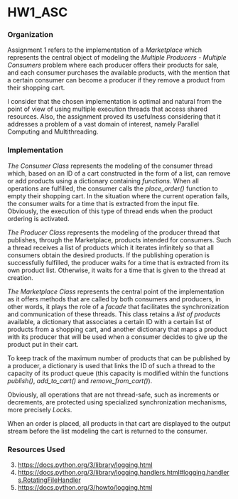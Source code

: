 # HW1_ASC

### Organization

Assignment 1 refers to the implementation of a *Marketplace* which represents the central object of modeling the *Multiple Producers - Multiple Consumers* problem where each producer offers their products for sale, and each consumer purchases the available products, with the mention that a certain consumer can become a producer if they remove a product from their shopping cart.

I consider that the chosen implementation is optimal and natural from the point of view of using multiple execution threads that access shared resources. Also, the assignment proved its usefulness considering that it addresses a problem of a vast domain of interest, namely Parallel Computing and Multithreading.

### Implementation

*The Consumer Class* represents the modeling of the consumer thread which, based on an ID of a cart constructed in the form of a list, can remove or add products using a dictionary containing *functions*. When all operations are fulfilled, the consumer calls the *place_order()* function to empty their shopping cart. In the situation where the current operation fails, the consumer waits for a time that is extracted from the input file. Obviously, the execution of this type of thread ends when the product ordering is activated.

*The Producer Class* represents the modeling of the producer thread that publishes, through the Marketplace, products intended for consumers. Such a thread receives a list of products which it iterates infinitely so that all consumers obtain the desired products. If the publishing operation is successfully fulfilled, the producer waits for a time that is extracted from its own product list. Otherwise, it waits for a time that is given to the thread at creation.

*The Marketplace Class* represents the central point of the implementation as it offers methods that are called by both consumers and producers, in other words, it plays the role of a *facade* that facilitates the synchronization and communication of these threads. This class retains a *list of products* available, a dictionary that associates a certain ID with a certain list of products from a shopping cart, and another dictionary that maps a product with its producer that will be used when a consumer decides to give up the product put in their cart.

To keep track of the maximum number of products that can be published by a producer, a dictionary is used that links the ID of such a thread to the capacity of its product queue (this capacity is modified within the functions *publish()*, *add_to_cart()* and *remove_from_cart()*).

Obviously, all operations that are not thread-safe, such as increments or decrements, are protected using specialized synchronization mechanisms, more precisely *Locks*.

When an order is placed, all products in that cart are displayed to the output stream before the list modeling the cart is returned to the consumer.

### Resources Used

3. https://docs.python.org/3/library/logging.html
4. https://docs.python.org/3/library/logging.handlers.html#logging.handlers.RotatingFileHandler
5. https://docs.python.org/3/howto/logging.html
